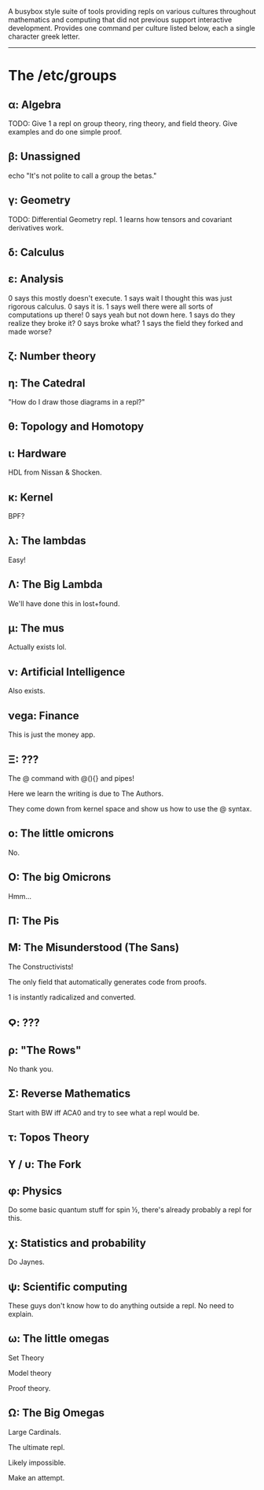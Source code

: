 
A busybox style suite of tools providing repls on various cultures throughout mathematics and computing that did not previous support interactive development. Provides one command per culture listed below, each a single character greek letter.

---
# The /etc/groups

## α: Algebra

TODO: Give 1 a repl on group theory, ring theory, and field theory. Give examples and do one simple proof.

## β: Unassigned

echo "It's not polite to call a group the betas."

## γ: Geometry

TODO: Differential Geometry repl. 1 learns how tensors and covariant derivatives work.

## δ: Calculus


## ε: Analysis

0 says this mostly doesn't execute.
1 says wait I thought this was just rigorous calculus.
0 says it is.
1 says well there were all sorts of computations up there!
0 says yeah but not down here.
1 says do they realize they broke it?
0 says broke what?
1 says the field they forked and made worse?

## ζ: Number theory
 

## η: The Catedral

"How do I draw those diagrams in a repl?"

## θ: Topology and Homotopy


## ι: Hardware

HDL from Nissan & Shocken.

## κ: Kernel

BPF?

## λ: The lambdas

Easy!

## Λ: The Big Lambda

We'll have done this in lost+found.

## μ: The mus

Actually exists lol.

## ν: Artificial Intelligence
Also exists.

## νega: Finance
This is just the money app.


## Ξ: ???

The @ command with @(){} and pipes!

Here we learn the writing is due to The Authors.

They come down from kernel space and show us how to use the @ syntax.

## ο: The little omicrons

No.

## Ο: The big Omicrons

Hmm...

## Π: The Pis


## Ϻ: The Misunderstood (The Sans)
The Constructivists!

The only field that automatically generates code from proofs.

1 is instantly radicalized and converted.


## Ϙ: ???


## ρ: "The Rows"

No thank you.

## Σ: Reverse Mathematics

Start with BW iff ACA0 and try to see what a repl would be.

## τ: Topos Theory


## Υ / υ: The Fork


## φ: Physics

Do some basic quantum stuff for spin ½, there's already probably a repl for this.

## χ: Statistics and probability

Do Jaynes.


## ψ: Scientific computing

These guys don't know how to do anything outside a repl. No need to explain.

## ω: The little omegas

Set Theory

Model theory

Proof theory.

## Ω: The Big Omegas

Large Cardinals.

The ultimate repl.

Likely impossible.

Make an attempt.